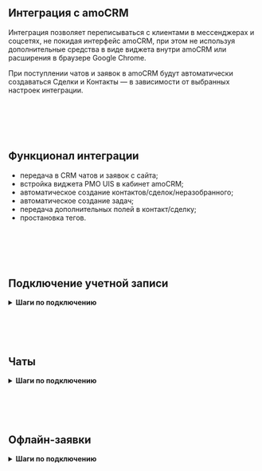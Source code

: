 ## Интеграция с amoCRM <br />  

Интеграция позволяет переписываться с клиентами в мессенджерах и соцсетях, не покидая интерфейс amoCRM, при этом не используя дополнительные средства в виде виджета внутри amoCRM или расширения в браузере Google Chrome. <br />

При поступлении чатов и заявок в amoCRM будут автоматически создаваться Сделки и Контакты — в зависимости от выбранных настроек интеграции. <br /> 

<br />
<br />
<br />
<br />


## Функционал интеграции <br />  

- передача в CRM чатов и заявок с сайта;
- встройка виджета РМО UIS в кабинет amoCRM;
- автоматическое создание контактов/сделок/неразобранного;
- автоматическое создание задач;
- передача дополнительных полей в контакт/сделку;
- простановка тегов. <br />


<br />
<br />
<br />
<br />

## Подключение учетной записи <br />

<details>
 <summary style="font-weight:bold;"> Шаги по подключению </summary> <br />

Для авторизации в amoCRM необходимо в ЛК UIS: <br />  
- нажать "Авторизация";
- если ранеее добавляли учетные данные amoCRM, то выбрать их из списка; <br /> 
- если нет, то нажать "Добавить учетные данные".
  
![image](amoCRM_1.png)  <br />

Откроется окно для ввода данных портала, который вам нужно подключить.
- В поле "Название" можно ввести любое понятное вам название, тк оно будет отображаться в выпадающем списке.
- В поле "AmoCRM URL" необходимо вставить ссылку на ваш портал AmoCRM, например: https://uismarketplace.amocrm.ru/.
- Нажмите кнопку "Подключить".

![image](amoCRM_2.png)  <br />

Откроется страница amocrm для подключения портала и передачи доступа к нему UIS Чатам. Выберите нужный аккаунт и нажмите "Разрешить". <br /> 

<Alert type=warning> Если данная страница не открылась, то нажмите на круглую стрелочку напротив поля с вашим порталом в настройках интеграции. </Alert> <br /> 

![image](amoCRM_3.png)  <br />  

Далее, откроется страница с сообщением что портал успешно подключен и закроется автоматически.
![image](amoCRM_4.png)  <br />  

<Alert type=warning> Также есть возможность отредактировать или удалить учетные данные которые вы установили. Для этого, в окне "Учетных данных" в выпадающем списке, при наведении курсора на портал - справа появляется иконка "шестеренки", при нажатии на которую открывается окно, где можно отредактировать и сохранить изменения, либо удалить эти данные. </Alert> <br /> 
![image](amoCRM_5.png)  <br /> 
![image](amoCRM_6.png)  <br /> 

      
После добавления учетных данных на странице появятся Параметры интеграции.  <br />

</details> 

<br />
<br />
<br />
<br />



## Чаты <br />

<details>
 <summary style="font-weight:bold;"> Шаги по подключению </summary> <br />


## Основное <br /> 



<br />
<br />


## Шаблоны <br /> 

Для настройки наименований создаваемых сущностей доступны поля: "Контакты", "Сделки", "Задачи". В каждом поле можно задавать любые нужные вам наименования, используя переменные значения, через кнопку плюса под полем. <br />

![image](amoCRM_13.jpg)  <br /> 


1. Нажав на кнопку плюса, можно выбрать, какое значение переменной установить в шаблон наименования сущности. Доступны переменные значения:

- "Название канала чата" - в имени контакта/сделки или задаче будет присутствовать название канала чата, с которого будет обращение.
- "Телефон клиента" - в имени контакта/сделки или задаче будет присутствовать телефон клиента, с которого будет обращение.
- "Идентификатор клиента" - в имени контакта/сделки или задаче будет присутствовать идентификатор, который ему будет присвоен при обращении. <br />  

2. Кнопка с иконкой (глаза) дает возможность сделать предпросмотр наименования которое будет отображено в создаваемой сущности. <br />   

3. Кнопка с иконкой (закругленой стрелочки) возвращает шаблон поля к последнему сохраненному значению. <br /> 


<Alert type=warning> Обратите внимание: что название шаблонов, которые вы задаете относятся только к сущностям сделок, контактов и задач в amoCRM. К записям, создаваемых в "Не разобранном" - они не применяются. </Alert> <br /> 


<br />
<br />  


## Мультиворонки <br /> 

Мультиворонки позволяют создавать сделки в разных воронках. <br /> 

Вкладка **Мультиворонки** доступна всем пользователям amoCRM. Для того, чтобы воспользоваться функциональностью необходимо на вкладке **Основное** настроить обработку обращений "Создавать контакт и сделку" и, затем можно настраивать "Мультиворонки". <br />


1. Задайте необходимую воронку и этап по умолчанию - это обязательные поля. <br />

2. Для добавлении условия попадания сделки в воронку нажмите кнопку "Добавить". <br />
- Сначала выберите воронку, а затем этап этой воронки. 
- Далее выберите условия или группы условий для определения правил, по которым будут создаваться сделки по обращениям в выбранную воронку.
- Нажмите "Сохранить". <br /> 

Условия: <br /> 

- **Включить** - при выборе данного условия, подпадающее под это условие обращение будет обработано и помещено в воронку выбранную с этим фильтром. Все остальные обращения, которые под это условие не подпадают будут отправлены в воронку и этап по-умолчанию. <br />
- **Исключить** - тут работает наоборот, при выборе данного условия, попадающее под это условие обращение будет обработано и помещено в воронку по-умолчанию. Все остальные обращения, которые под это условие не подпадают будут отправлены в воронку и этап выбранные в фильтре. <br />

![image](amoCRM_12.jpg)  <br />  

Синхронизация с amoCRM и обновление воронок происходит при обновлении страницы настроек интеграции после добавления новой воронки или этапа в amoCRM. <br />

<Alert type=alert> Если у вас выбрано создание в "Неразобранном", то при таких настройках запись в неразобранном будет создана в первой воронке из списка ваших воронок в amoCRM, даже если выбрана по-умолчанию воронка. Также, фильтры не работают с неразобранным. </Alert> <br />


<br />
<br /> 



## Сотрудники <br />  

Настройка позволяет управлять назначением ответственного по умолчанию, а также синхронизировать сотрудников из портала amoCRM в личный кабинет UIS. <br />

1. **Ответственный сотрудник по-умолчанию** - поле благодаря которому, система будет устанавливать ответственным в контакте, сделке и задачах, выбранного в этом поле сотрудника. <br />

2. **Синхронизация по расписанию** - при включении, синхронизация сотрудников будет происходить автоматически каждый день в полночь. <br /> 

3. **Синхронизировать сотрудников** - кнопка для ручной принудительной синхронизации сотрудников. <br /> 

![image](amoCRM_14.jpg)  <br /> 

<br /> 
<br /> 

## Дополнительные поля <br /> 

Настройка позволяет передавать дополнительные поля в контакт и сделку при их создании.

1. Сопоставьте для каждой сущности дополнительные поля из amoCRM и UIS. 

2. После добавления сопоставления всех требуемых дополнительных полей - нажмите "Сохранить".<br />


![image](amoCRM_11.jpg)  <br /> 

<Alert type=warning> При добавлении нового поля в amoCRM для корректной работы следует выбирать тип поля в amoCRM "Текст", чтобы не было ошибок при использовании доп полей. </Alert> <br />


<br /> 
<br />


</details> 

<br />
<br />
<br />
<br />

## Офлайн-заявки <br />

<details>
 <summary style="font-weight:bold;"> Шаги по подключению </summary> <br />

Для передачи заявок из UIS в amoCRM прожмите свитч активации интеграции "Офлайн-заявки".  <br /> 

<br /> 

## Основное <br /> 

1. **График работы компании** - выберите график работы компании из предложенного списка. <br />   
Настройка будет учитываться при создании задач. <br />  

2. **Метод передачи**- выберите требуемый способ обработки заявки.    <br /> 

- Если выбрана Обрабатывать вручную - не создаются нижеперечисленные сущности. 
- При выборе Использовать функционал «Неразобранное» заявка на сделку в Неразобранном будет создаваться всегда при поступлении заявки. 
- Если выбраны способы Создавать контакт или Создавать сделку и контакт, то сделка будет создаваться всегда, а контакт — только если обращение первичное.   <br /> 

3. **Только для первичных обращений** - параметр активирует обработку только первичных обращений тем способом, который был указан ранее.  <br />  

4. **Создавать задачу на сотрудника** - для любой поступившей заявки можно настроить автоматическое создание задач.  <br /> 

Если в параметре "Создавать задачу на сотрудника" выбран вариант "Не создавать" - задачу не создаем , иначе создаем задачу на ответственного сотрудника в соответствии с настройками ниже. <br />

5. **Срок задачи** - выберите временной промежуток, который необходимо указывать в качестве срока задачи. <br /> 

При простановке срока задачи учитывается выбранный **График работы компании**.  <br />

6. **Фильтры** - задайте условия, если требуется фильтровать заявки по сайтам, типам и проч.<br />

7. **Тегирование** - при выключенной настройке теги не будут ставиться на сущности amoCRM. И также, неактивно поле "Списка тегов". <br />

При включении настройки - активируется поле "Список тегов" <br />

Поле содержит фиксированный список тегов, доступный для выбора. При выборе тегов, проставляться они будут как на сущность сделки, так и на сущность контакта при их создании.

<br /> 
<br /> 

## Шаблоны <br /> 

Для настройки наименований создаваемых сущностей доступны поля: "Контакты", "Сделки", "Задачи". В каждом поле можно задавать любые нужные вам наименования, используя переменные значения, через кнопку плюса под полем. <br /> 

![image](amoCRM_8.PNG)  <br />  


1. Нажав на кнопку плюса, можно выбрать, какое значение переменной установить в шаблон наименования сущности. <br />   

2. Кнопка с иконкой (глаза) дает возможность сделать предпросмотр наименования которое будет отображено в создаваемой сущности. <br />   

3. Кнопка с иконкой (закругленой стрелочки) возвращает шаблон поля к последнему сохраненному значению. <br /> 

<Alert type=warning> Обратите внимание: что название шаблонов, которые вы задаете относятся только к сущностям сделок, контактов и задач в amoCRM. К записям, создаваемых в "Не разобранном" - они не применяются. </Alert> <br /> 

<br /> 
<br /> 

## Мультиворонки <br />  

Мультиворонки позволяют создавать сделки в разных воронках.

Вкладка **Мультиворонки** становится доступна, при выборе метода передачи "Создавать сделку и контакт" во вкладке **Основное**.

1. Задайте необходимую воронку и этап по умолчанию - это обязательные поля. <br />

2. Для добавлении условия попадания сделки в воронку нажмите кнопку "Добавить" в основных условиях. <br />
- Сначала выберите воронку, а затем этап этой воронки. 
- Далее выберите условия или группы условий для определения правил, по которым будут создаваться сделки по обращениям в выбранную воронку.
- Нажмите "Сохранить". <br /> 

![image](amoCRM_7.PNG)  <br />  

Синхронизация с amoCRM и обновление воронок происходит при обновлении страницы настроек интеграции после добавления новой воронки или этапа в amoCRM. <br />

<Alert type=alert> Если у вас выбрано создание в "Неразобранном", то при таких настройках запись в неразобранном будет создана в первой воронке из списка ваших воронок в amoCRM, даже если выбрана по-умолчанию воронка. Также, фильтры не работают с неразобранным. </Alert> <br />

<br />
<br /> 

## Ответственные <br />  

Настройка позволяет управлять назначением ответственных сотрудников за сущности в зависимости от условий. <br />

1. Задайте ответственного по умолчанию - это обязательное поле. <br />

2. Для добавлении условия назначения ответственного нажмите кнопку "Добавить" в основных условиях. <br />
- Выберите сотрудника из выпадающего списка. 
- Далее выберите условия или группы условий для определения правил, по которым будут проставляться ответственные в создаваемых сущностях по обращениям.
- Нажмите "Сохранить". <br /> 

![image](amoCRM_10.PNG)  <br /> 


<br /> 
<br /> 

## Дополнительные поля <br />  

Настройка позволяет передавать дополнительные поля в контакт и сделку.

1. Сопоставьте для каждой сущности дополнительные поля из amoCRM и UIS. 

2. После добавления сопоставления всех требуемых дополнительных полей - нажмите "Сохранить".<br />


![image](amoCRM_9.PNG)  <br /> 

<Alert type=warning> При добавлении нового поля в amoCRM для корректной работы следует выбирать тип поля в amoCRM "Текст", чтобы не было ошибок при использовании доп полей. </Alert> <br />


<br /> 

</details> 

<br />
<br />
<br />
<br />